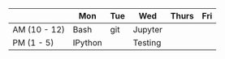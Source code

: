|              | Mon     | Tue | Wed     | Thurs | Fri |
|--------------|---------|-----|---------|-------|-----|
| AM (10 - 12) | Bash    | git | Jupyter |       |     |
| PM (1 - 5)   | IPython |     | Testing |       |     |
